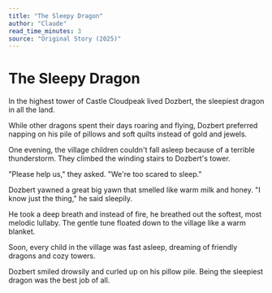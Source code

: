 ```yaml
---
title: "The Sleepy Dragon"
author: "Claude"
read_time_minutes: 3
source: "Original Story (2025)"
---
```


# The Sleepy Dragon

In the highest tower of Castle Cloudpeak lived Dozbert, the sleepiest dragon in all the land.

While other dragons spent their days roaring and flying, Dozbert preferred napping on his pile of pillows and soft quilts instead of gold and jewels.

One evening, the village children couldn't fall asleep because of a terrible thunderstorm. They climbed the winding stairs to Dozbert's tower.

"Please help us," they asked. "We're too scared to sleep."

Dozbert yawned a great big yawn that smelled like warm milk and honey. "I know just the thing," he said sleepily.

He took a deep breath and instead of fire, he breathed out the softest, most melodic lullaby. The gentle tune floated down to the village like a warm blanket.

Soon, every child in the village was fast asleep, dreaming of friendly dragons and cozy towers.

Dozbert smiled drowsily and curled up on his pillow pile. Being the sleepiest dragon was the best job of all.